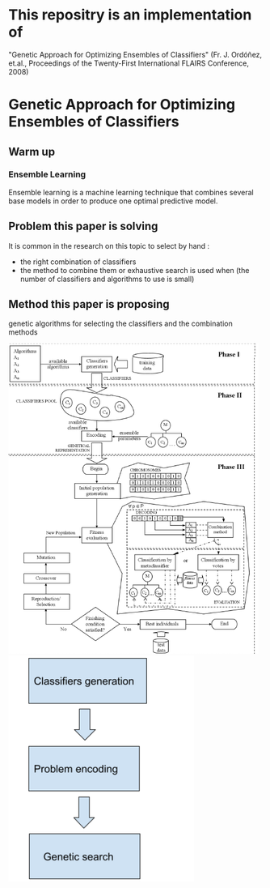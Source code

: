 # This repositry is an implementation of 
"Genetic Approach for Optimizing Ensembles of Classifiers" (Fr. J. Ordóñez, et.al., Proceedings of the Twenty-First International FLAIRS Conference, 2008)


# Genetic Approach for Optimizing Ensembles of Classifiers

## Warm up 
### Ensemble Learning 
Ensemble learning is a machine learning technique that combines several base models in order to produce one optimal predictive model.

## Problem  this paper is solving 
It is common in the research on this topic to select by hand :
* the right combination of classifiers 
* the method to combine them 
or exhaustive search is used when (the number of classifiers and algorithms to use is small)

## Method this paper is proposing
genetic algorithms for selecting the classifiers and the combination methods

![img](https://github.com/Sarah-HA-2021/MLDM_HomeWork/blob/main/Project/images/detialed_paper_method.PNG) ![img](https://github.com/Sarah-HA-2021/MLDM_HomeWork/blob/main/Project/images/general_paper_method.PNG) 

